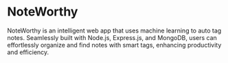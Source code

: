 # NoteWorthy
NoteWorthy is an intelligent web app that uses machine learning to auto tag notes. Seamlessly built with Node.js, Express.js, and MongoDB, users can effortlessly organize and find notes with smart tags, enhancing productivity and efficiency.
